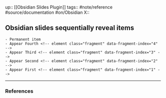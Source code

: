 up:: [[Obsidian Slides Plugin]]
tags:: #note/reference  #source/documentation  #on/Obsidian 
X:: 

## Obsidian slides sequentially reveal items


```
- Permanent item
- Appear Fourth <!-- element class="fragment" data-fragment-index="4" -->
- Appear Third <!-- element class="fragment" data-fragment-index="3" -->
- Appear Second <!-- element class="fragment" data-fragment-index="2" -->
- Appear First <!-- element class="fragment" data-fragment-index="1" -->
```

---
### References

